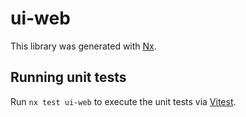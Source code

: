 # ui-web

This library was generated with [Nx](https://nx.dev).

## Running unit tests

Run `nx test ui-web` to execute the unit tests via [Vitest](https://vitest.dev/).
